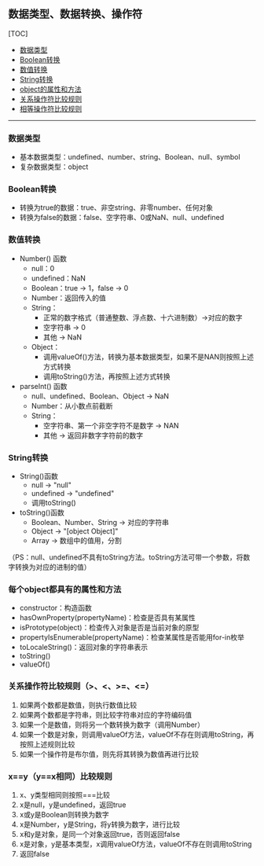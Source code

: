 ## 数据类型、数据转换、操作符

[TOC]

- [数据类型](#数据类型)
- [Boolean转换](#Boolean转换)
- [数值转换](#数值转换)
- [String转换](#String转换)
- [object的属性和方法](#每个object都具有的属性和方法)
- [关系操作符比较规则](#关系操作符比较规则（>、<、>=、<=）)
- [相等操作符比较规则](#x==y（y==x相同）比较规则)

---

### 数据类型
- 基本数据类型：undefined、number、string、Boolean、null、symbol
- 复杂数据类型：object

### Boolean转换
- 转换为true的数据：true、非空string、非零number、任何对象
- 转换为false的数据：false、空字符串、0或NaN、null、undefined

### 数值转换
- Number() 函数
  - null：0
  - undefined：NaN
  - Boolean：true -> 1，false -> 0
  - Number：返回传入的值
  - String：
    - 正常的数字格式（普通整数、浮点数、十六进制数）->对应的数字
    - 空字符串 -> 0
    - 其他 -> NaN
  - Object：
    - 调用valueOf()方法，转换为基本数据类型，如果不是NAN则按照上述方式转换
    - 调用toString()方法，再按照上述方式转换
- parseInt() 函数
  - null、undefined、Boolean、Object -> NaN
  - Number：从小数点前截断
  - String：
    - 空字符串、第一个非空字符不是数字 -> NAN
    - 其他 -> 返回非数字字符前的数字

### String转换
- String()函数
  - null -> "null"
  - undefined -> "undefined"
  - 调用toString()
- toString()函数
  - Boolean、Number、String -> 对应的字符串
  - Object -> "[object Object]"
  - Array -> 数组中的值用，分割

（PS：null、undefined不具有toString方法。toString方法可带一个参数，将数字转换为对应的进制的值）

### 每个object都具有的属性和方法
- constructor：构造函数
- hasOwnProperty(propertyName)：检查是否具有某属性
- isPrototype(object)：检查传入对象是否是当前对象的原型
- propertyIsEnumerable(propertyName)：检查某属性是否能用for-in枚举
- toLocaleString()：返回对象的字符串表示
- toString()
- valueOf()

### 关系操作符比较规则（>、<、>=、<=）
1. 如果两个数都是数值，则执行数值比较
2. 如果两个数都是字符串，则比较字符串对应的字符编码值
3. 如果一个是数值，则将另一个数转换为数字（调用Number）
4. 如果一个数是对象，则调用valueOf方法，valueOf不存在则调用toString，再按照上述规则比较
5. 如果一个操作符是布尔值，则先将其转换为数值再进行比较

### x==y（y==x相同）比较规则
1. x、y类型相同则按照===比较
2. x是null，y是undefined，返回true
3. x或y是Boolean则转换为数字
4. x是Number，y是String，将y转换为数字，进行比较
5. x和y是对象，是同一个对象返回true，否则返回false
6. x是对象，y是基本类型，x调用valueOf方法，valueOf不存在则调用toString
7. 返回false

